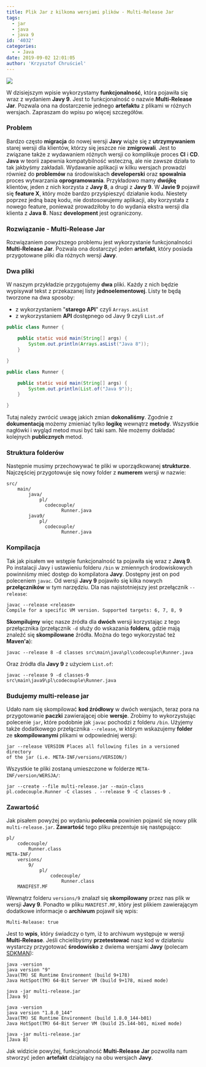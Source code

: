 ```yaml
---
title: Plik Jar z kilkoma wersjami plików - Multi-Release Jar
tags:
  - jar
  - java
  - java 9
id: '4032'
categories:
  - - Java
date: 2019-09-02 12:01:05
author: 'Krzysztof Chruściel'
---
```


![](https://codecouple.pl/wp-content/uploads/2017/02/java-logo.png)

W dzisiejszym wpisie wykorzystamy **funkcjonalność**, która pojawiła się wraz z wydaniem **Javy 9**. Jest to funkcjonalność o nazwie **Multi-Release Jar**. Pozwala ona na dostarczenie jednego **artefaktu** z plikami w różnych wersjach. Zapraszam do wpisu po więcej szczegółów.
<!-- more -->
### Problem

Bardzo często **migracja** do nowej wersji **Javy** wiąże się z **utrzymywaniem** starej wersji dla klientów, którzy się jeszcze nie **zmigrowali**. Jest to związane także z wydawaniem różnych wersji co komplikuje proces **CI** i **CD**. **Java** w teorii zapewnia kompatybilność wsteczną, ale nie zawsze działa to tak jakbyśmy zakładali. Wydawanie aplikacji w kilku wersjach prowadzi również do **problemów** na środowiskach **developerski** oraz **spowalnia** proces wytwarzania **oprogramowania**. Przykładowo mamy **dwójkę** klientów, jeden z nich korzysta z **Javy 8**, a drugi z **Javy 9**. W **Javie 9** pojawił się **feature X**, który może bardzo przyśpieszyć działanie kodu. Niestety poprzez jedną bazę kodu, nie dostosowujemy aplikacji, aby korzystała z nowego feature, ponieważ prowadziłoby to do wydania ekstra wersji dla klienta z **Java 8**. Nasz **development** jest ograniczony.

### Rozwiązanie - Multi-Release Jar

Rozwiązaniem powyższego problemu jest wykorzystanie funkcjonalności **Multi-Release Jar**. Pozwala ona dostarczyć jeden **artefakt**, który posiada przygotowane pliki dla różnych wersji **Javy**.

### Dwa pliki

W naszym przykładzie przygotujemy **dwa** pliki. Każdy z nich będzie wypisywał tekst z przekazanej listy **jednoelementowej**. Listy te będą tworzone na dwa sposoby:

*   z wykorzystaniem "**starego API**" czyli `Arrays.asList`
*   z wykorzystaniem **API** dostępnego od Javy 9 czyli `List.of`

```java
public class Runner {

    public static void main(String[] args) {
        System.out.println(Arrays.asList("Java 8"));
    }

}

public class Runner {

    public static void main(String[] args) {
        System.out.println(List.of("Java 9"));
    }

}
```

Tutaj należy zwrócić uwagę jakich zmian **dokonaliśmy**. Zgodnie z **dokumentacją** możemy zmieniać tylko **logikę** wewnątrz **metody**. Wszystkie nagłówki i wygląd metod musi być taki sam. Nie możemy dokładać kolejnych **publicznych** metod.

### Struktura folderów

Następnie musimy przechowywać te pliki w uporządkowanej **strukturze**. Najczęściej przygotowuje się nowy folder z **numerem** wersji w nazwie:

```
src/
    main/
        java/
            pl/
              codecouple/
                    Runner.java
        java9/
            pl/
              codecouple/
                    Runner.java
```

### Kompilacja

Tak jak pisałem we wstępie funkcjonalność ta pojawiła się wraz z **Javą 9**. Po instalacji Javy i ustawieniu folderu `/bin` w zmiennych środowiskowych powinniśmy mieć dostęp do kompilatora **Javy**. Dostępny jest on pod poleceniem `javac`. Od wersji **Javy 9** pojawiło się kilka nowych **przełączników** w tym narzędziu. Dla nas najistotniejszy jest przełącznik `--release`:

```shell
javac --release <release>
Compile for a specific VM version. Supported targets: 6, 7, 8, 9
```

**Skompilujmy** więc nasze źródła dla **dwóch** wersji korzystając z tego przełącznika (przełącznik `-d` służy do wskazania **folderu**, gdzie mają znaleźć się **skompilowane** źródła. Można do tego wykorzystać też **Maven'a**):

```shell
javac --release 8 -d classes src\main\java\pl\codecouple\Runner.java
```

Oraz źródła dla **Javy 9** z użyciem `List.of`:

```shell
javac --release 9 -d classes-9 src\main\java9\pl\codecouple\Runner.java
```

### Budujemy multi-release jar

Udało nam się skompilować **kod źródłowy** w dwóch wersjach, teraz pora na przygotowanie **paczki** zawierającej obie **wersje**. Zrobimy to wykorzystując polecenie `jar`, które podobnie jak `javac` pochodzi z folderu `/bin`. Użyjemy także dodatkowego przełącznika `--release`, w którym wskazujemy **folder** ze **skompilowanymi** plikami w odpowiedniej wersji:

```shell
jar --release VERSION Places all following files in a versioned directory
of the jar (i.e. META-INF/versions/VERSION/)
```

Wszystkie te pliki zostaną umieszczone w folderze `META-INF/version/WERSJA/`:

```shell
jar --create --file multi-release.jar --main-class pl.codecouple.Runner -C classes . --release 9 -C classes-9 .
```

### Zawartość

Jak pisałem powyżej po wydaniu **polecenia** powinien pojawić się nowy plik `multi-release.jar`. **Zawartość** tego pliku prezentuje się następująco:

```
pl/
    codecouple/
        Runner.class
META-INF/
    versions/
        9/
            pl/
                codecouple/
                    Runner.class
    MANIFEST.MF
```

Wewnątrz folderu `versions/9` znalazł się **skompilowany** przez nas plik w wersji **Javy 9**. Ponadto w pliku `MANIFEST.MF`, który jest plikiem zawierającym dodatkowe informacje o **archiwum** pojawił się wpis:

```
Multi-Release: true
```

Jest to **wpis**, który świadczy o tym, iż to archiwum występuje w wersji **Multi-Release**. Jeśli chcielibyśmy **przetestować** nasz kod w działaniu wystarczy przygotować **środowisko** z dwiema wersjami **Javy** (polecam [SDKMAN](https://sdkman.io/)):

```shell
java -version
java version "9"
Java(TM) SE Runtime Environment (build 9+178)
Java HotSpot(TM) 64-Bit Server VM (build 9+178, mixed mode)

java -jar multi-release.jar
[Java 9]

java -version
java version "1.8.0_144"
Java(TM) SE Runtime Environment (build 1.8.0_144-b01)
Java HotSpot(TM) 64-Bit Server VM (build 25.144-b01, mixed mode)

java -jar multi-release.jar
[Java 8]
```

Jak widzicie powyżej, funkcjonalność **Multi-Release Jar** pozwoliła nam stworzyć jeden **artefakt** działający na obu wersjach **Javy**.